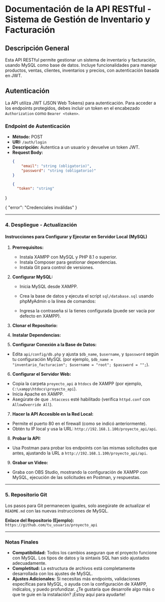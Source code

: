 # Documentación de la API RESTful - Sistema de Gestión de Inventario y Facturación

## Descripción General
Esta API RESTful permite gestionar un sistema de inventario y facturación, usando MySQL como base de datos. Incluye funcionalidades para manejar productos, ventas, clientes, inventarios y precios, con autenticación basada en JWT.

## Autenticación
La API utiliza JWT (JSON Web Tokens) para autenticación. Para acceder a los endpoints protegidos, debes incluir un token en el encabezado `Authorization` como `Bearer <token>`.

### Endpoint de Autenticación
- **Método:** POST
- **URI:** `/auth/login`
- **Descripción:** Autentica a un usuario y devuelve un token JWT.
- **Request Body:**
  ```json
  {
      "email": "string (obligatorio)",
      "password": "string (obligatorio)"
  }

  {
    "token": "string"
}

{
    "error": "Credenciales inválidas"
}

---

### 4. Despliegue - Actualización

#### Instrucciones para Configurar y Ejecutar en Servidor Local (MySQL)

1. **Prerrequisitos:**
   - Instala XAMPP con MySQL y PHP 8.1 o superior.
   - Instala Composer para gestionar dependencias.
   - Instala Git para control de versiones.

2. **Configurar MySQL:**
   - Inicia MySQL desde XAMPP.
   - Crea la base de datos y ejecuta el script `sql/database.sql` usando phpMyAdmin o la línea de comandos:

   - Ingresa la contraseña si la tienes configurada (puede ser vacía por defecto en XAMPP).

3. **Clonar el Repositorio:**


4. **Instalar Dependencias:**


5. **Configurar Conexión a la Base de Datos:**
- Edita `api/config/db.php` y ajusta `$db_name`, `$username`, y `$password` según tu configuración MySQL (por ejemplo, `$db_name = "inventario_facturacion"; $username = "root"; $password = "";`).

6. **Configurar el Servidor Web:**
- Copia la carpeta `proyecto_api` a `htdocs` de XAMPP (por ejemplo, `C:\xampp\htdocs\proyecto_api`).
- Inicia Apache en XAMPP.
- Asegúrate de que `.htaccess` esté habilitado (verifica `httpd.conf` con `AllowOverride All`).

7. **Hacer la API Accesible en la Red Local:**
- Permite el puerto 80 en el firewall (como se indicó anteriormente).
- Obtén tu IP local y usa la URL: `http://192.168.1.100/proyecto_api/api`.

8. **Probar la API:**
- Usa Postman para probar los endpoints con las mismas solicitudes que antes, ajustando la URL a `http://192.168.1.100/proyecto_api/api`.

9. **Grabar un Video:**
- Graba con OBS Studio, mostrando la configuración de XAMPP con MySQL, ejecución de las solicitudes en Postman, y respuestas.

---

### 5. Repositorio Git
Los pasos para Git permanecen iguales, solo asegúrate de actualizar el `README.md` con las nuevas instrucciones de MySQL.

**Enlace del Repositorio (Ejemplo):** `https://github.com/tu_usuario/proyecto_api`

---

### Notas Finales
- **Compatibilidad:** Todos los cambios aseguran que el proyecto funcione con MySQL. Los tipos de datos y la sintaxis SQL han sido ajustados adecuadamente.
- **Completitud:** La estructura de archivos está completamente desarrollada con los ajustes de MySQL.
- **Ajustes Adicionales:** Si necesitas más endpoints, validaciones específicas para MySQL, o ayuda con la configuración de XAMPP, indícalos, y puedo profundizar. ¿Te gustaría que desarrolle algo más o que te guíe en la instalación? ¡Estoy aquí para ayudarte!